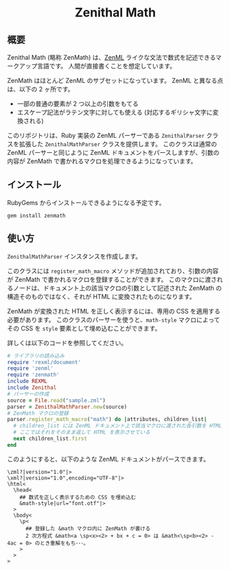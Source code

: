 <div align="center">
<h1>Zenithal Math</h1>
</div>

## 概要
Zenithal Math (略称 ZenMath) は、[ZenML](https://github.com/Ziphil/Zenithal) ライクな文法で数式を記述できるマークアップ言語です。
人間が直接書くことを想定しています。

ZenMath はほとんど ZenML のサブセットになっています。
ZenML と異なる点は、以下の 2 ヶ所です。

- 一部の普通の要素が 2 つ以上の引数をもてる
- エスケープ記法がラテン文字に対しても使える (対応するギリシャ文字に変換される)

このリポジトリは、Ruby 実装の ZenML パーサーである `ZenithalParser` クラスを拡張した `ZenithalMathParser` クラスを提供します。
このクラスは通常の ZenML パーサーと同じように ZenML ドキュメントをパースしますが、引数の内容が ZenMath で書かれるマクロを処理できるようになっています。

## インストール
RubyGems からインストールできるようになる予定です。
```
gem install zenmath
```

## 使い方
`ZenithalMathParser` インスタンスを作成します。

このクラスには `register_math_macro` メソッドが追加されており、引数の内容が ZenMath で書かれるマクロを登録することができます。
このマクロに渡されるノードは、ドキュメント上の該当マクロの引数として記述された ZenMath の構造そのものではなく、それが HTML に変換されたものになります。

ZenMath が変換された HTML を正しく表示するには、専用の CSS を適用する必要があります。
このクラスのパーサーを使うと、`math-style` マクロによってその CSS を `style` 要素として埋め込むことができます。

詳しくは以下のコードを参照してください。
```ruby
# ライブラリの読み込み
require 'rexml/document'
require 'zenml'
require 'zenmath'
include REXML
include Zenithal
# パーサーの作成
source = File.read("sample.zml")
parser = ZenithalMathParser.new(source)
# ZenMath マクロの登録
parser.register_math_macro("math") do |attributes, children_list|
  # children_list には ZenML ドキュメント上で該当マクロに渡された各引数を HTML に変換したものが渡される
  # ここではそれをそのまま返して HTML を表示させている
  next children_list.first
end
```
このようにすると、以下のような ZenML ドキュメントがパースできます。
```
\zml?|version="1.0"|>
\xml?|version="1.0",encoding="UTF-8"|>
\html<
  \head<
    ## 数式を正しく表示するための CSS を埋め込む
    &math-style|url="font.otf"|>
  >
  \body<
    \p<
      ## 登録した &math マクロ内に ZenMath が書ける
      2 次方程式 &math<a \sp<x><2> + bx + c = 0> は &math<\sp<b><2> - 4ac = 0> のとき重解をもち･･･。
    >
  >
>
```